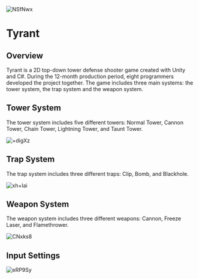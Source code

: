 ![NSfNwx](https://user-images.githubusercontent.com/36040048/172317372-0d007ffc-0f6b-4af4-8276-ec593222124d.png)

# Tyrant
## Overview
Tyrant is a 2D top-down tower defense shooter game created with Unity and C#. During the 12-month production period, eight programmers developed the project together. The game includes three main systems: the tower system, the trap system and the weapon system.

## Tower System
The tower system includes five different towers:  Normal Tower, Cannon Tower, Chain Tower, Lightning Tower, and Taunt Tower. 

![+digXz](https://user-images.githubusercontent.com/36040048/172446642-324b7c9b-d311-4ffa-b327-7b496e7342dc.png)

## Trap System
The trap system includes three different traps: Clip, Bomb, and Blackhole.

![xh+Iai](https://user-images.githubusercontent.com/36040048/172446848-2eeeed6b-3aa2-43e8-9a11-910449d11640.png)

## Weapon System
The weapon system includes three different weapons: Cannon, Freeze Laser, and Flamethrower.

![CNxks8](https://user-images.githubusercontent.com/36040048/172447056-dae79fa3-3868-4c7b-a565-6069805245b0.png)

## Input Settings

![eRP9Sy](https://user-images.githubusercontent.com/36040048/172448188-81a2573c-4664-4a1a-bf5e-e319ad37914d.png)
